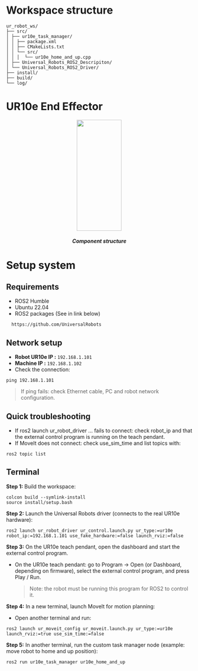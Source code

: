 # Workspace structure 
```
ur_robot_ws/
├── src/
│ ├── ur10e_task_manager/
│ │ ├── package.xml
│ │ ├── CMakeLists.txt
│ │ └── src/
│ │ │  └── ur10e_home_and_up.cpp
│ ├── Universal_Robots_ROS2_Descripiton/
│ └── Universal_Robots_ROS2_Driver/
├── install/
├── build/
└── log/
```

# UR10e End Effector 
<p align="center">
  <img src="https://github.com/user-attachments/assets/9875ce9c-76a8-4ccd-8dda-a51d1c5e97d7" style="width: 49%; height: 300px; object-fit: contain; " />
</p>
<h5 align="center">Component structure</h5>

# Setup system
## Requirements
- ROS2 Humble
- Ubuntu 22.04
- ROS2 packages (See in link below)
```
  https://github.com/UniversalRobots
```
## Network setup
- **Robot UR10e IP :** `192.168.1.101`
- **Machine IP :** `192.168.1.102`
- Check the connection:
```
ping 192.168.1.101
```
  > If ping fails: check Ethernet cable, PC and robot network configuration.
## Quick troubleshooting
- If ros2 launch ur_robot_driver ... fails to connect: check robot_ip and that the external control program is running on the teach pendant.
- If MoveIt does not connect: check use_sim_time and list topics with:
```
ros2 topic list
```
## Terminal
**Step 1:** Build the workspace: 
```
colcon build --symlink-install
source install/setup.bash
```
**Step 2:** Launch the Universal Robots driver (connects to the real UR10e hardware):
```
ros2 launch ur_robot_driver ur_control.launch.py ur_type:=ur10e robot_ip:=192.168.1.101 use_fake_hardware:=false launch_rviz:=false
```
**Step 3:** On the UR10e teach pendant, open the dashboard and start the external control program.
- On the UR10e teach pendant: go to Program → Open (or Dashboard, depending on firmware), select the external control program, and press Play / Run.
  > Note: the robot must be running this program for ROS2 to control it.
  
**Step 4:** In a new terminal, launch MoveIt for motion planning:
- Open another terminal and run:
```
ros2 launch ur_moveit_config ur_moveit.launch.py ur_type:=ur10e launch_rviz:=true use_sim_time:=false
```
**Step 5:** In another terminal, run the custom task manager node (example: move robot to home and up position):
```
ros2 run ur10e_task_manager ur10e_home_and_up
```






